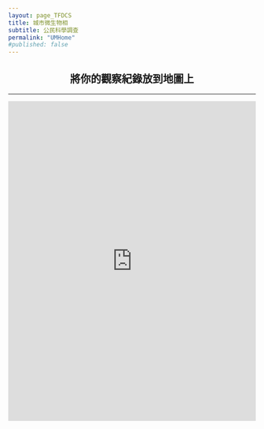 ```yaml
---
layout: page_TFDCS
title: 城市微生物相
subtitle: 公民科學調查
permalink: "UMHome"
#published: false
---
```

<h2 style="text-align: center;">將你的觀察紀錄放到地圖上</h2>
<hr>  
<iframe referrerpolicy="no-referrer-when-downgrade" 
        frameborder="0"
        height="650"
        width="100%"
        src="https://script.google.com/macros/s/AKfycbyvI2HUR1BHyaoCP5SXJRggjBkAal9--QN8yNWsV66AQC6fwok3WPSwvSes4B2KEJJ0/exec">
</iframe>
<p></p>
<!---
<h2 style="text-align: center;">輸入你的資料</h2>
<hr>     
<h4 style="text-align: center;">只要填這些資料，其他的從<a href="https://www.inaturalist.org/">iNaturalist</a>幫你帶入！</h4>
<p></p>
<iframe frameborder="0"
        height="500"
        width="100%"
        scrolling="no"
        style="overflow:hidden"
        src="https://script.google.com/macros/s/AKfycbzbKs-IFpzyZy-jlIloiZ7kJnDXsw2lkxkJ2qLWClS0CZ43JeDsfx4NHduNqqwGuWnx/exec">
</iframe>
--->
